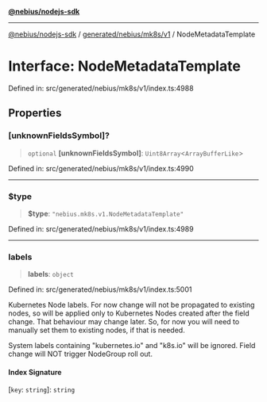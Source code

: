 [**@nebius/nodejs-sdk**](../../../../../README.md)

---

[@nebius/nodejs-sdk](../../../../../README.md) / [generated/nebius/mk8s/v1](../README.md) / NodeMetadataTemplate

# Interface: NodeMetadataTemplate

Defined in: src/generated/nebius/mk8s/v1/index.ts:4988

## Properties

### \[unknownFieldsSymbol\]?

> `optional` **\[unknownFieldsSymbol\]**: `Uint8Array`\<`ArrayBufferLike`\>

Defined in: src/generated/nebius/mk8s/v1/index.ts:4990

---

### $type

> **$type**: `"nebius.mk8s.v1.NodeMetadataTemplate"`

Defined in: src/generated/nebius/mk8s/v1/index.ts:4989

---

### labels

> **labels**: `object`

Defined in: src/generated/nebius/mk8s/v1/index.ts:5001

Kubernetes Node labels.
For now change will not be propagated to existing nodes, so will be applied only to Kubernetes Nodes created after the field change.
That behaviour may change later.
So, for now you will need to manually set them to existing nodes, if that is needed.

System labels containing "kubernetes.io" and "k8s.io" will be ignored.
Field change will NOT trigger NodeGroup roll out.

#### Index Signature

\[`key`: `string`\]: `string`

